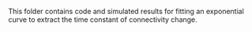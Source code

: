 This folder contains code and simulated results for fitting an exponential curve to extract the time constant of connectivity change.
